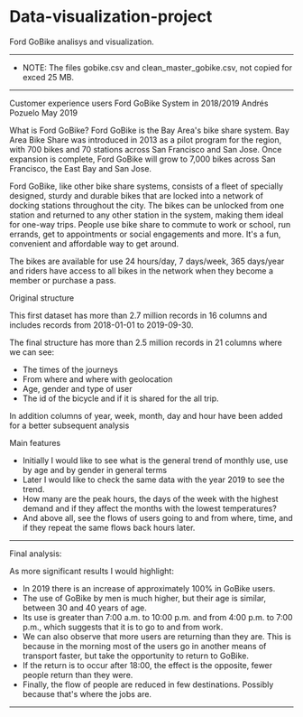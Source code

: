 # Data-visualization-project
Ford GoBike analisys and visualization.
***************************************************************************************
* NOTE: The files gobike.csv and clean_master_gobike.csv, not copied for exced 25 MB. 
***************************************************************************************

Customer experience users Ford GoBike System in 2018/2019
Andrés Pozuelo 
May 2019

What is Ford GoBike?
Ford GoBike is the Bay Area's bike share system. Bay Area Bike Share was introduced in 2013 as a pilot program for the region, with 700 bikes and 70 stations across San Francisco and San Jose. Once expansion is complete, Ford GoBike will grow to 7,000 bikes across San Francisco, the East Bay and San Jose.

Ford GoBike, like other bike share systems, consists of a fleet of specially designed, sturdy and durable bikes that are locked into a network of docking stations throughout the city. The bikes can be unlocked from one station and returned to any other station in the system, making them ideal for one-way trips. People use bike share to commute to work or school, run errands, get to appointments or social engagements and more. It's a fun, convenient and affordable way to get around.

The bikes are available for use 24 hours/day, 7 days/week, 365 days/year and riders have access to all bikes in the network when they become a member or purchase a pass.


Original structure

This first dataset has more than 2.7 million records in 16 columns and includes records from 2018-01-01 to 2019-09-30.


The final structure has more than 2.5 million records in 21 columns where we can see:

* The times of the journeys
* From where and where with geolocation
* Age, gender and type of user
* The id of the bicycle and if it is shared for the all trip.

In addition columns of year, week, month, day and hour have been added for a better subsequent analysis


Main features

* Initially I would like to see what is the general trend of monthly use, use by age and by gender in general terms
* Later I would like to check the same data with the year 2019 to see the trend.
* How many are the peak hours, the days of the week with the highest demand and if they affect the months with the lowest temperatures?
* And above all, see the flows of users going to and from where, time, and if they repeat the same flows back hours later.

	
***************************************************************************************	
Final analysis:

As more significant results I would highlight:

* In 2019 there is an increase of approximately 100% in GoBike users.
* The use of GoBike by men is much higher, but their age is similar, between 30 and 40 years of age.
* Its use is greater than 7:00 a.m. to 10:00 p.m. and from 4:00 p.m. to 7:00 p.m., which suggests that it is to go to and from work.
* We can also observe that more users are returning than they are. This is because in the morning most of the users go in another means of transport faster, but take the opportunity to return to GoBike.
* If the return is to occur after 18:00, the effect is the opposite, fewer people return than they were.
* Finally, the flow of people are reduced in few destinations. Possibly because that's where the jobs are.
***************************************************************************************



